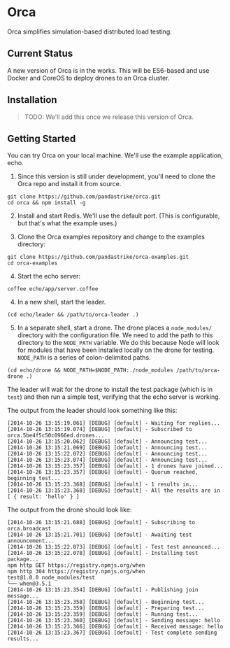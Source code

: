 # Orca

Orca simplifies simulation-based distributed load testing.

## Current Status

A new version of Orca is in the works. This will be ES6-based and use Docker and CoreOS to deploy drones to an Orca cluster.

## Installation

> TODO: We'll add this once we release this version of Orca.

## Getting Started

You can try Orca on your local machine. We'll use the example application, echo.

1. Since this version is still under development, you'll need to clone the Orca repo and install it from source.

  ```
  git clone https://github.com/pandastrike/orca.git
  cd orca && npm install -g
  ```

2. Install and start Redis. We'll use the default port. (This is configurable, but that's what the example uses.)

3. Clone the Orca examples repository and change to the examples directory:

  ```
  git clone https://github.com/pandastrike/orca-examples.git
  cd orca-examples
  ```

4. Start the echo server:

  ```
  coffee echo/app/server.coffee
  ```

4. In a new shell, start the leader.

  ```
  (cd echo/leader && /path/to/orca-leader .)
  ```

5. In a separate shell, start a drone. The drone places a `node_modules/` directory with the configuration file.  We need to add the path to this directory to the `NODE_PATH` variable. We do this because Node will look for modules that have been installed locally on the drone for testing. `NODE_PATH` is a series of colon-delimited paths.

  ```
  (cd echo/drone && NODE_PATH=$NODE_PATH:./node_modules /path/to/orca-drone .)
  ```

The leader will wait for the drone to install the test package (which is in `test`) and then run a simple test, verifying that the echo server is working.

The output from the leader should look something like this:

```
[2014-10-26 13:15:19.061] [DEBUG] [default] - Waiting for replies...
[2014-10-26 13:15:19.074] [DEBUG] [default] - Subscribed to orca.5be4f5c50c0966ed.drones...
[2014-10-26 13:15:20.062] [DEBUG] [default] - Announcing test...
[2014-10-26 13:15:21.069] [DEBUG] [default] - Announcing test...
[2014-10-26 13:15:22.072] [DEBUG] [default] - Announcing test...
[2014-10-26 13:15:23.074] [DEBUG] [default] - Announcing test...
[2014-10-26 13:15:23.357] [DEBUG] [default] - 1 drones have joined...
[2014-10-26 13:15:23.357] [DEBUG] [default] - Quorum reached, beginning test...
[2014-10-26 13:15:23.368] [DEBUG] [default] - 1 results in...
[2014-10-26 13:15:23.368] [DEBUG] [default] - All the results are in
[ { result: 'hello' } ]
```

The output from the drone should look like:

```
[2014-10-26 13:15:21.688] [DEBUG] [default] - Subscribing to orca.broadcast
[2014-10-26 13:15:21.701] [DEBUG] [default] - Awaiting test announcement...
[2014-10-26 13:15:22.073] [DEBUG] [default] - Test test announced...
[2014-10-26 13:15:22.078] [DEBUG] [default] - Installing test package...
npm http GET https://registry.npmjs.org/when
npm http 304 https://registry.npmjs.org/when
test@1.0.0 node_modules/test
└── when@3.5.1
[2014-10-26 13:15:23.354] [DEBUG] [default] - Publishing join message...
[2014-10-26 13:15:23.358] [DEBUG] [default] - Beginning test...
[2014-10-26 13:15:23.359] [DEBUG] [default] - Preparing test...
[2014-10-26 13:15:23.359] [DEBUG] [default] - Running test...
[2014-10-26 13:15:23.360] [DEBUG] [default] - Sending message: hello
[2014-10-26 13:15:23.366] [DEBUG] [default] - Received message: hello
[2014-10-26 13:15:23.367] [DEBUG] [default] - Test complete sending results...
```
